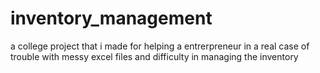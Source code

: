 # inventory_management
a college project that i made for helping a entrerpreneur in a real case of trouble with messy excel files and difficulty in managing the inventory

